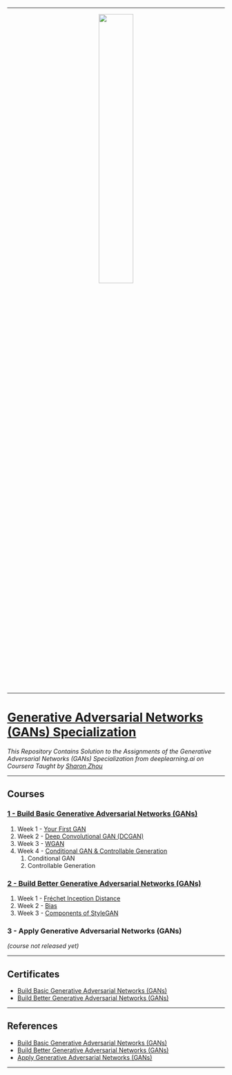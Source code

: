 ----------------------------------------------------------------------------------------
<p align="center"><img width="40%" src="https://github.com/sahilkhose/Generative-Adversarial-Networks-GANs-Specialization/blob/main/Logo.jpg" /></p>

-------------------------------------------------------------------------------------------

# [Generative Adversarial Networks (GANs) Specialization](https://www.coursera.org/specializations/generative-adversarial-networks-gans)
*This Repository Contains Solution to the Assignments of the Generative Adversarial Networks (GANs) Specialization from deeplearning.ai on Coursera Taught by [Sharon Zhou](https://www.coursera.org/instructor/sharon-zhou)*

--------------------------------------------------------------------------------------------

## Courses
### [1 - Build Basic Generative Adversarial Networks (GANs)](https://github.com/sahilkhose/Generative-Adversarial-Networks-GANs-Specialization/tree/main/course1)
1. Week 1 - [Your First GAN](https://github.com/sahilkhose/Generative-Adversarial-Networks-GANs-Specialization/tree/main/course1/week1)
2. Week 2 - [Deep Convolutional GAN (DCGAN)](https://github.com/sahilkhose/Generative-Adversarial-Networks-GANs-Specialization/tree/main/course1/week2)
3. Week 3 - [WGAN](https://github.com/sahilkhose/Generative-Adversarial-Networks-GANs-Specialization/tree/main/course1/week3)
4. Week 4 - [Conditional GAN & Controllable Generation](https://github.com/sahilkhose/Generative-Adversarial-Networks-GANs-Specialization/tree/main/course1/week4)
	1. Conditional GAN
	2. Controllable Generation

### [2 - Build Better Generative Adversarial Networks (GANs)](https://github.com/sahilkhose/Generative-Adversarial-Networks-GANs-Specialization/tree/main/course2)
1. Week 1 - [Fréchet Inception Distance](https://github.com/sahilkhose/Generative-Adversarial-Networks-GANs-Specialization/tree/main/course2/week1)
2. Week 2 - [Bias](https://github.com/sahilkhose/Generative-Adversarial-Networks-GANs-Specialization/tree/main/course2/week2)
3. Week 3 - [Components of StyleGAN](https://github.com/sahilkhose/Generative-Adversarial-Networks-GANs-Specialization/tree/main/course2/week3)

### 3 - Apply Generative Adversarial Networks (GANs)
 _(course not released yet)_

-------------------------------------------------------------------------------------------------------------

## Certificates
* [Build Basic Generative Adversarial Networks (GANs)](https://www.coursera.org/account/accomplishments/certificate/V2ZSYS2FQYK8)
* [Build Better Generative Adversarial Networks (GANs)](https://www.coursera.org/account/accomplishments/certificate/873JRHKP6WVJ)

--------------------------------------------------------------------------------------------------------------

## References
* [Build Basic Generative Adversarial Networks (GANs)](https://www.coursera.org/learn/build-basic-generative-adversarial-networks-gans)
* [Build Better Generative Adversarial Networks (GANs)](https://www.coursera.org/learn/build-better-generative-adversarial-networks-gans)
* [Apply Generative Adversarial Networks (GANs)](https://www.coursera.org/learn/apply-generative-adversarial-networks-gans)

---------------------------------------------------------------------------------------------------------------

